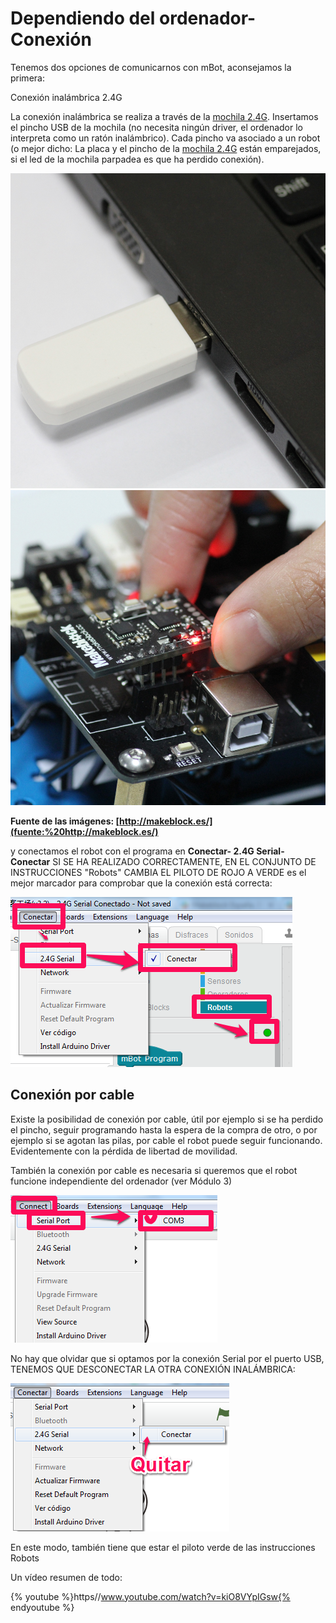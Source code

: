 
# Dependiendo del ordenador-Conexión

Tenemos dos opciones de comunicarnos con mBot, aconsejamos la primera:

Conexión inalámbrica 2.4G

La conexión inalámbrica se realiza a través de la [mochila 2.4G](http://www.makeblock.es/productos/mbot_usb_2.4g/). Insertamos el pincho USB de la mochila (no necesita ningún driver, el ordenador lo interpreta como un ratón inalámbrico). Cada pincho va asociado a un robot (o mejor dicho: La placa y el pincho de la [mochila 2.4G](http://www.makeblock.es/productos/mbot_usb_2.4g/) están emparejados, si el led de la mochila parpadea es que ha perdido conexión).

![](img/pincho.jpg)![](img/mochila_usb_2.4_mbot.jpg)

**Fuente de las imágenes: [http://makeblock.es/](fuente:%20http://makeblock.es/)**

y conectamos el robot con el programa en **Conectar- 2.4G Serial- Conectar** SI SE HA REALIZADO CORRECTAMENTE, EN EL CONJUNTO DE INSTRUCCIONES "Robots" CAMBIA EL PILOTO DE ROJO A VERDE es el mejor marcador para comprobar que la conexión está correcta:

![](img/conectar.png) 

## Conexión por cable

Existe la posibilidad de conexión por cable, útil por ejemplo si se ha perdido el pincho, seguir programando hasta la espera de la compra de otro, o por ejemplo si se agotan las pilas, por cable el robot puede seguir funcionando. Evidentemente con la pérdida de libertad de movilidad.

También la conexión por cable es necesaria si queremos que el robot funcione independiente del ordenador (ver Módulo 3)

![](img/porcom3.png)

No hay que olvidar que si optamos por la conexión Serial por el puerto USB, TENEMOS QUE DESCONECTAR LA OTRA CONEXIÓN INALÁMBRICA:

![](img/quitarconexioninalambrica.png)

En este modo, también tiene que estar el piloto verde de las instrucciones Robots

Un vídeo resumen de todo:

{% youtube %}https//www.youtube.com/watch?v=kiO8VYpIGsw{% endyoutube %}

